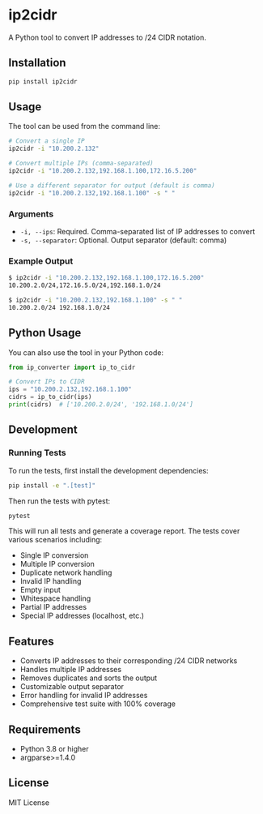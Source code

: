 # ip2cidr

A Python tool to convert IP addresses to /24 CIDR notation.

## Installation

```bash
pip install ip2cidr
```

## Usage

The tool can be used from the command line:

```bash
# Convert a single IP
ip2cidr -i "10.200.2.132"

# Convert multiple IPs (comma-separated)
ip2cidr -i "10.200.2.132,192.168.1.100,172.16.5.200"

# Use a different separator for output (default is comma)
ip2cidr -i "10.200.2.132,192.168.1.100" -s " "
```

### Arguments

- `-i, --ips`: Required. Comma-separated list of IP addresses to convert
- `-s, --separator`: Optional. Output separator (default: comma)

### Example Output

```bash
$ ip2cidr -i "10.200.2.132,192.168.1.100,172.16.5.200"
10.200.2.0/24,172.16.5.0/24,192.168.1.0/24

$ ip2cidr -i "10.200.2.132,192.168.1.100" -s " "
10.200.2.0/24 192.168.1.0/24
```

## Python Usage

You can also use the tool in your Python code:

```python
from ip_converter import ip_to_cidr

# Convert IPs to CIDR
ips = "10.200.2.132,192.168.1.100"
cidrs = ip_to_cidr(ips)
print(cidrs)  # ['10.200.2.0/24', '192.168.1.0/24']
```

## Development

### Running Tests

To run the tests, first install the development dependencies:

```bash
pip install -e ".[test]"
```

Then run the tests with pytest:

```bash
pytest
```

This will run all tests and generate a coverage report. The tests cover various scenarios including:
- Single IP conversion
- Multiple IP conversion
- Duplicate network handling
- Invalid IP handling
- Empty input
- Whitespace handling
- Partial IP addresses
- Special IP addresses (localhost, etc.)

## Features

- Converts IP addresses to their corresponding /24 CIDR networks
- Handles multiple IP addresses
- Removes duplicates and sorts the output
- Customizable output separator
- Error handling for invalid IP addresses
- Comprehensive test suite with 100% coverage

## Requirements

- Python 3.8 or higher
- argparse>=1.4.0

## License

MIT License 